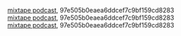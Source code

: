 [mixtape podcast](http://mixtape.dimhap.com), 97e505b0eaea6ddcef7c9bf159cd8283  
[mixtape podcast](http://mixtape.dimhap.com), 97e505b0eaea6ddcef7c9bf159cd8283  
[mixtape podcast](http://mixtape.dimhap.com), 97e505b0eaea6ddcef7c9bf159cd8283  
